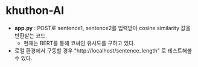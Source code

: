 # khuthon-AI

- **app.py** : POST로 sentence1, sentence2를 입력받아 cosine similarity 값을 반환받는 코드.
    - 현재는 BERT를 통해 코싸인 유사도를 구하고 있다.
- 로컬 환경에서 구동할 경우 "http://localhost/sentence_length" 로 테스트해볼 수 있다.